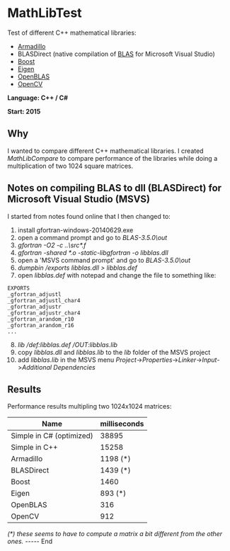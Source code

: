 # MathLibTest
Test of different C++ mathematical libraries:

* [Armadillo](https://en.wikipedia.org/wiki/Armadillo_(C%2B%2B_library))
* BLASDirect (native compilation of [BLAS](https://en.wikipedia.org/wiki/Basic_Linear_Algebra_Subprograms) for Microsoft Visual Studio)
* [Boost](https://en.wikipedia.org/wiki/Boost_(C%2B%2B_libraries))
* [Eigen](https://en.wikipedia.org/wiki/Eigen_(C%2B%2B_library))
* [OpenBLAS](https://en.wikipedia.org/wiki/OpenBLAS)
* [OpenCV](https://en.wikipedia.org/wiki/OpenCV)

**Language: C++ / C#**

**Start: 2015**

## Why
I wanted to compare different C++ mathematical libraries. I created _MathLibCompare_ to compare performance of the libraries while doing a multiplication of two 1024 square matrices.

## Notes on compiling BLAS to dll (BLASDirect) for Microsoft Visual Studio (MSVS)
I started from notes found online that I then changed to:

1) install gfortran-windows-20140629.exe
2) open a command prompt and go to _BLAS-3.5.0\out_
3) _gfortran -O2 -c ..\src\*.f_
4) _gfortran -shared *.o -static-libgfortran -o libblas.dll_
5) open a 'MSVS command prompt' and go to _BLAS-3.5.0\out_
6) _dumpbin /exports libblas.dll > libblas.def_
7) open _libblas.def_ with notepad and change the file to something like:
```
EXPORTS
_gfortran_adjustl
_gfortran_adjustl_char4
_gfortran_adjustr
_gfortran_adjustr_char4
_gfortran_arandom_r10
_gfortran_arandom_r16
...
```
8) _lib /def:libblas.def /OUT:libblas.lib_
9) copy _libblas.dll_ and _libblas.lib_ to the _lib_ folder of the MSVS project
10) add _libblas.lib_ in the MSVS menu _Project_->_Properties_->_Linker_->_Input_->_Additional Dependencies_ 

## Results

Performance results multipling two 1024x1024 matrices:

Name                     | milliseconds
-------------------------|-----------------
Simple in C# (optimized) | 38895
Simple in C++            | 15258
Armadillo                | 1198 (*)
BLASDirect               | 1439 (*)
Boost                    | 1460
Eigen                    | 893 (*)
OpenBLAS                 | 316
OpenCV                   | 912

_(*) these seems to have to compute a matrix a bit different from the other ones._
----- End